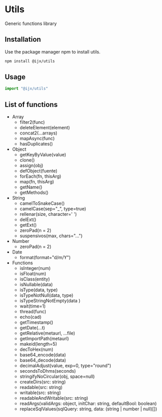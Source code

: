 # Utils

Generic functions library

## Installation

Use the package manager npm to install utils.

```bash
npm install @ijx/utils
```

## Usage

```js
import "@ijx/utils"
```

## List of functions

- Array
	- filter2(func)
	- deleteElement(element)
	- concat2(...arrays)
	- mapAsync(func)
	- hasDuplicates()
- Object
	- getKeyByValue(value)
	- clone()
	- assign(obj)
	- defObject(fuente)
	- forEach(fn, thisArg)
	- map(fn, thisArg)
	- getName()
	- getMethods()
- String
	- camelToSnakeCase()
	- camelCase(sep="_", type=true)
	- rellenar(size, character=' ')
	- delExt()
	- getExt()
	- zeroPad(n = 2)
	- suspensivos(max, chars="...")
- Number
	- zeroPad(n = 2)
- Date
	- format(format="d/m/Y")
- Functions
	- isInteger(num)
	- isFloat(num)
	- isClass(entity)
	- isNullable(data)
	- isType(data, type)
	- isTypeNotNull(data, type)
	- isTypeStringNotEmpty(data )
	- wait(time=1)
	- thread(func)
	- echo(cad)
	- getTimestamp()
	- getDate(...t)
	- getRelative(metaurl, ...file)
	- getImportPath(metaurl)
	- makeid(length=5)
	- decToHex(num)
	- base64_encode(data)
	- base64_decode(data)
	- decimalAdjust(value, exp=0, type="round")
	- secondsToDhms(seconds)
	- stringifyNoCircular(obj, space=null)
	- createDirs(src: string)
	- readable(src: string)
	- writable(src: string)
	- readableAndWritable(src: string)
	- readArgs(validArgs: object, initChar: string, defaultBool: boolean)
	- replaceSqlValues(sqlQuery: string, data: (string | number | null)[])
